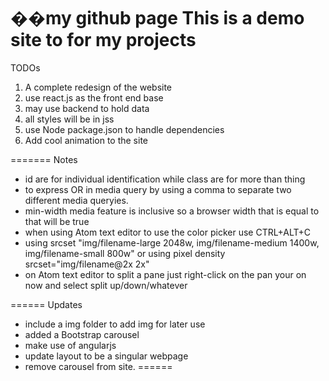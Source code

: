 ��m y   g i t h u b   p a g e
 This is a demo site to for my projects
=======
TODOs
  1. A complete redesign of the website
  2. use react.js as the front end base
  3. may use backend to hold data
  4. all styles will be in jss
  5. use Node package.json to handle dependencies
  6. Add cool animation to the site

=======
Notes
  * id are for individual identification while class are for more than thing
  * to express OR in media query by using a comma to separate two different media
    queryies.
  * min-width media feature is inclusive so a browser width that is equal to that
    will be true
  * when using Atom text editor to use the color picker use CTRL+ALT+C
  * using srcset
    "img/filename-large 2048w,
     img/filename-medium 1400w,
     img/filename-small 800w"
     or using pixel density
     srcset="img/filename@2x 2x"
  * on Atom text editor to split a pane just right-click on the pan your on now and select split up/down/whatever

======
Updates
  * include a img folder to add img for later use
  * added a Bootstrap carousel
  * make use of angularjs
  * update layout to be a singular webpage
  * remove carousel from site.
======
 
 
